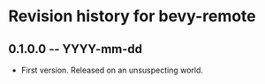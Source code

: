 # Revision history for bevy-remote

## 0.1.0.0 -- YYYY-mm-dd

* First version. Released on an unsuspecting world.
